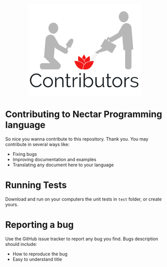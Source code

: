 
<p align="center">
  <img src="https://github.com/tasosxak/nectar-lang/blob/master/contributors.png/?style=centerme">
</p>

# Contributing to Nectar Programming language

So nice you wanna contribute to this repository. Thank you. You may contribute in several ways like:

* Fixing bugs
* Improving documentation and examples
* Translating any document here to your language

# Running Tests

Download and run on your computers the unit tests in `test` folder, or create yours.

# Reporting a bug

Use the GitHub issue tracker to report any bug you find. Bugs description should include:

* How to reproduce the bug
* Easy to understand title
